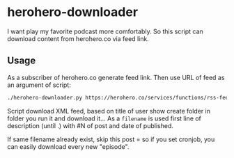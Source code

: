 # herohero-downloader
I want play my favorite podcast more comfortably. So this script can download content from herohero.co via feed link.

## Usage
As a subscriber of herohero.co generate feed link.
Then use URL of feed as an argument of script:
```bash
./herohero-downloader.py https://herohero.co/services/functions/rss-feed?token=blabla
```

Script download XML feed, based on title of user show create folder in folder you run it and download it...
As a `filename` is used first line of description (until .) with #N of post and date of published.

If same filename already exist, skip this post = so if you set cronjob, you can easily download every new "episode".

